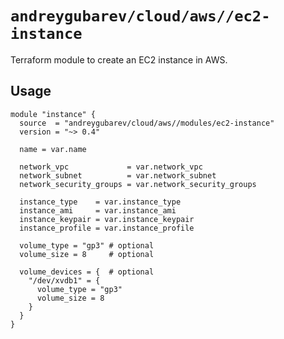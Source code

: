 # `andreygubarev/cloud/aws//ec2-instance`

Terraform module to create an EC2 instance in AWS.

## Usage

```hcl
module "instance" {
  source  = "andreygubarev/cloud/aws//modules/ec2-instance"
  version = "~> 0.4"

  name = var.name

  network_vpc             = var.network_vpc
  network_subnet          = var.network_subnet
  network_security_groups = var.network_security_groups

  instance_type    = var.instance_type
  instance_ami     = var.instance_ami
  instance_keypair = var.instance_keypair
  instance_profile = var.instance_profile

  volume_type = "gp3" # optional
  volume_size = 8     # optional

  volume_devices = {  # optional
    "/dev/xvdb1" = {
      volume_type = "gp3"
      volume_size = 8
    }
  }
}
```
